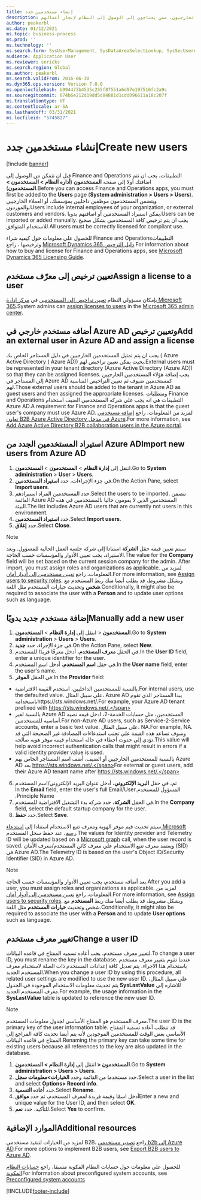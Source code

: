 ```yaml
---
title: إنشاء مستخدمين جدد
description: المستخدمون هم الموظفون الداخليون في مؤسستك، أو الموردون والعملاء الخارجيون، ممن يحتاجون إلى الوصول إلى النظام لإنجاز أعمالهم.
author: peakerbl
ms.date: 01/12/2021
ms.topic: business-process
ms.prod: ''
ms.technology: ''
ms.search.form: SysUserManagement, SysDataAreaSelectLookup, SysSecUserAddRoles, SysUserMSODSUserImport
audience: Application User
ms.reviewer: sericks
ms.search.region: Global
ms.author: peakerbl
ms.search.validFrom: 2016-06-30
ms.dyn365.ops.version: Version 7.0.0
ms.openlocfilehash: b994473b4535c255f87551a6d97e197516fc2a9c
ms.sourcegitcommit: 074b6e212d19dd5d84881d1cdd096611a18c207f
ms.translationtype: HT
ms.contentlocale: ar-SA
ms.lasthandoff: 03/31/2021
ms.locfileid: "5745827"
---
```

# <a name="create-new-users"></a><span data-ttu-id="e0274-103">إنشاء مستخدمين جدد</span><span class="sxs-lookup"><span data-stu-id="e0274-103">Create new users</span></span>

[!include [banner](../../includes/banner.md)]

<span data-ttu-id="e0274-104">قبل ان تتمكن من الوصول إلى Finance and Operations التطبيقات، يجب ان تتم اضافتك أولا إلى صفحه **المستخدمون** (**أداره النظام \> المستخدمون \> المستخدمون**).</span><span class="sxs-lookup"><span data-stu-id="e0274-104">Before you can access Finance and Operations apps, you must first be added to the **Users** page (**System administration \> Users \> Users**).</span></span> <span data-ttu-id="e0274-105">ويتضمن المستخدمون موظفين داخليين بمؤسسك، أو العملاء الخارجيين والموردون.</span><span class="sxs-lookup"><span data-stu-id="e0274-105">Users include internal employees of your organization, or external customers and vendors.</span></span> <span data-ttu-id="e0274-106">يمكن استيراد المستخدمين أو اضافتهم يدويا.</span><span class="sxs-lookup"><span data-stu-id="e0274-106">Users can be imported or added manually.</span></span> <span data-ttu-id="e0274-107">يجب ان يتم ترخيص كافة المستخدمين بشكل صحيح للاستخدام المتوافق.</span><span class="sxs-lookup"><span data-stu-id="e0274-107">All users must be correctly licensed for compliant use.</span></span>

<span data-ttu-id="e0274-108">للحصول علي معلومات حول كيفيه شراء Finance and Operationsالتطبيقات وترخيصها ، راجع [Microsoft Dynamics 365 دليل الترخيص](https://go.microsoft.com/fwlink/?LinkId=866544&amp;clcid=0x409).</span><span class="sxs-lookup"><span data-stu-id="e0274-108">For information about how to buy and license for Finance and Operations apps, see [Microsoft Dynamics 365 Licensing Guide](https://go.microsoft.com/fwlink/?LinkId=866544&amp;clcid=0x409).</span></span>

## <a name="assign-a-license-to-a-user"></a><span data-ttu-id="e0274-109">تعيين ترخيص إلى معرّف مستخدم</span><span class="sxs-lookup"><span data-stu-id="e0274-109">Assign a license to a user</span></span>
<span data-ttu-id="e0274-110">بإمكان مسؤولي النظام [تعيين تراخيص إلى المستخدمين](https://docs.microsoft.com/office365/admin/subscriptions-and-billing/assign-licenses-to-users?view=o365-worldwide) في [مركز إدارة Microsoft 365](https://docs.microsoft.com/office365/admin/admin-overview/about-the-admin-center?view=o365-worldwide).</span><span class="sxs-lookup"><span data-stu-id="e0274-110">System admins can [assign licenses to users](https://docs.microsoft.com/office365/admin/subscriptions-and-billing/assign-licenses-to-users?view=o365-worldwide) in the [Microsoft 365 admin center](https://docs.microsoft.com/office365/admin/admin-overview/about-the-admin-center?view=o365-worldwide).</span></span>

## <a name="add-an-external-user-in-azure-ad-and-assign-a-license"></a><span data-ttu-id="e0274-111">أضافه مستخدم خارجي في Azure AD وتعيين ترخيص</span><span class="sxs-lookup"><span data-stu-id="e0274-111">Add an external user in Azure AD and assign a license</span></span> 
<span data-ttu-id="e0274-112">يجب ان يتم تمثيل المستخدمين الخارجيين في دليل المستاجر الخاص بك ( Azure Active Directory ( Azure AD)) بحيث يمكن تعيين تراخيص لهم.</span><span class="sxs-lookup"><span data-stu-id="e0274-112">External users must be represented in your tenant directory (Azure Active Directory (Azure AD)) so that they can be assigned licenses.</span></span> <span data-ttu-id="e0274-113">يجب إضافة هؤلاء المستخدمين الخارجيين إلى المستأجر في Azure AD كمستخدمين ضيوف ثم تعيين التراخيص المناسبة لهم.</span><span class="sxs-lookup"><span data-stu-id="e0274-113">Those external users should be added to the tenant in Azure AD as guest users and then assigned the appropriate licenses.</span></span> <span data-ttu-id="e0274-114">ومتطلبات Finance and Operations التطبيقات هي انه يجب علي شركه المستخدمين الضيف استخدام Azure AD.</span><span class="sxs-lookup"><span data-stu-id="e0274-114">A requirement for Finance and Operations apps is that the guest user's company must use Azure AD.</span></span> <span data-ttu-id="e0274-115">لمزيد من المعلومات، راجع [إضافة مستخدمي تعاون B2B Azure Active Directory في مدخل Azure](https://docs.microsoft.com/azure/active-directory/b2b/add-users-administrator).</span><span class="sxs-lookup"><span data-stu-id="e0274-115">For more information, see [Add Azure Active Directory B2B collaboration users in the Azure portal](https://docs.microsoft.com/azure/active-directory/b2b/add-users-administrator).</span></span>

## <a name="import-new-users-from-azure-ad"></a><span data-ttu-id="e0274-116">استيراد المستخدمين الجدد من Azure AD</span><span class="sxs-lookup"><span data-stu-id="e0274-116">Import new users from Azure AD</span></span> 
1. <span data-ttu-id="e0274-117">انتقل إلى **إدارة النظام** \> **المستخدمون** \> **المستخدمون**.</span><span class="sxs-lookup"><span data-stu-id="e0274-117">Go to **System administration** \> **User** \> **Users**.</span></span>
2. <span data-ttu-id="e0274-118">في جزء الإجراءات، حدد **استيراد المستخدمين‬**.</span><span class="sxs-lookup"><span data-stu-id="e0274-118">On the Action Pane, select **Import users**.</span></span>
3. <span data-ttu-id="e0274-119">حدد المستخدمين المراد استيرادهم.</span><span class="sxs-lookup"><span data-stu-id="e0274-119">Select the users to be imported.</span></span> <span data-ttu-id="e0274-120">تتضمن القائمة Azure AD المستخدمين الذين لا يقومون حاليا بالمستخدمين في هذه البيئة.</span><span class="sxs-lookup"><span data-stu-id="e0274-120">The list includes Azure AD users that are currently not users in this environment.</span></span>
4. <span data-ttu-id="e0274-121">حدد **استيراد المستخدمين‬**.</span><span class="sxs-lookup"><span data-stu-id="e0274-121">Select **Import users**.</span></span>
5. <span data-ttu-id="e0274-122">حدد **إغلاق**.</span><span class="sxs-lookup"><span data-stu-id="e0274-122">Select **Close**.</span></span>

> [!NOTE]
> <span data-ttu-id="e0274-123">سيتم تعيين قيمه حقل **الشركة** استنادا إلى شركه جلسة العمل الحالية للمسؤول. وبعد الاستيراد، يجب تعيين الأدوار والمؤسسات حسب الحاجة.</span><span class="sxs-lookup"><span data-stu-id="e0274-123">The value for the **Company** field will be set based on the current session company for the admin. After import, you must assign roles and organizations as applicable.</span></span> <span data-ttu-id="e0274-124">لمزيد من المعلومات، راجع ‏‫[تعيين مستخدمين إلى أدوار أمان‬](assign-users-security-roles.md).</span><span class="sxs-lookup"><span data-stu-id="e0274-124">For more information, see [Assign users to security roles](assign-users-security-roles.md).</span></span> <span data-ttu-id="e0274-125">وبشكل مشروط، قد يطلب أيضا منك ربط المستخدم مع **شخص** وتحديث خيارات المستخدم مثل اللغة.</span><span class="sxs-lookup"><span data-stu-id="e0274-125">Conditionally, it might also be required to associate the user with a **Person** and to update user options such as language.</span></span>

## <a name="manually-add-a-new-user"></a><span data-ttu-id="e0274-126">إضافة مستخدم جديد يدويًا</span><span class="sxs-lookup"><span data-stu-id="e0274-126">Manually add a new user</span></span>
1. <span data-ttu-id="e0274-127">انتقل إلى **إدارة النظام** \> **المستخدمون‏‎** \> **المستخدمون**.</span><span class="sxs-lookup"><span data-stu-id="e0274-127">Go to **System administration** \> **Users** \> **Users**.</span></span>
2. <span data-ttu-id="e0274-128">في جزء الإجراء، حدد **جديد**.</span><span class="sxs-lookup"><span data-stu-id="e0274-128">On the Action Pane, select **New**.</span></span>
3. <span data-ttu-id="e0274-129">في الحقل **معرف المستخدم**، أدخل معرفًا فريدًا للمستخدم.</span><span class="sxs-lookup"><span data-stu-id="e0274-129">In the **User ID** field, enter a unique identifier for the user.</span></span>   
4. <span data-ttu-id="e0274-130">في حقل **اسم المستخدم**، أدخل اسم المستخدم‏‎.</span><span class="sxs-lookup"><span data-stu-id="e0274-130">In the **User name** field, enter the user's name.</span></span>  
5. <span data-ttu-id="e0274-131">في الحقل **الموفر**:</span><span class="sxs-lookup"><span data-stu-id="e0274-131">In the **Provider** field:</span></span>
 - <span data-ttu-id="e0274-132">بالنسبة للمستخدمين الداخليين، استخدم القيمة الافتراضية.</span><span class="sxs-lookup"><span data-stu-id="e0274-132">For internal users, use the defaulted value.</span></span> <span data-ttu-id="e0274-133">علي سبيل المثال، Azure AD يبدا المستاجر الذي تقوم باستخدامهhttps://sts.windows.net/.</span><span class="sxs-lookup"><span data-stu-id="e0274-133">For example, your Azure AD tenant prefixed with https://sts.windows.net/.</span></span>  
 - <span data-ttu-id="e0274-134">بالنسبة لغير Azure AD المستخدمين، مثل حسابات الخدمة-2، ادخل قيمه نصيه أساسيه للمستخدمين.</span><span class="sxs-lookup"><span data-stu-id="e0274-134">For non-Azure AD users, such as Service-2-Service accounts, enter a basic text value.</span></span> <span data-ttu-id="e0274-135">على سبيل المثال، NA.</span><span class="sxs-lookup"><span data-stu-id="e0274-135">For example, NA.</span></span> <span data-ttu-id="e0274-136">وسوف تساعد هذه القيمة علي تجنب استدعاءات المصادقة غير الصحيحة التي قد تؤدي إلى حدوث أخطاء في حاله استخدام قيمه موفر هويه صالحه.</span><span class="sxs-lookup"><span data-stu-id="e0274-136">This value will help avoid incorrect authentication calls that might result in errors if a valid identity provider value is used.</span></span>  
 - <span data-ttu-id="e0274-137">بالنسبة للمستخدمين الخارجيين أو الضيف، أضف اسم المستاجر الخاص بهم Azure AD بعد https://sts.windows.net/.</span><span class="sxs-lookup"><span data-stu-id="e0274-137">For external or guest users, add their Azure AD tenant name after https://sts.windows.net/.</span></span>
6. <span data-ttu-id="e0274-138">ثم، في حقل **‏‫البريد الإلكتروني**، أدخل عنوان البريد الإلكتروني/اسم المستخدم المسؤول للمستخدم.</span><span class="sxs-lookup"><span data-stu-id="e0274-138">In the **Email** field, enter the user's full Email/User Principle Name.</span></span>  
7. <span data-ttu-id="e0274-139">في الحقل **الشركة**، حدد شركه بدء التشغيل الافتراضية للمستخدم.</span><span class="sxs-lookup"><span data-stu-id="e0274-139">In the **Company** field, select the default startup company for the user.</span></span> 
8. <span data-ttu-id="e0274-140">حدد **حفظ**.</span><span class="sxs-lookup"><span data-stu-id="e0274-140">Select **Save**.</span></span>

<span data-ttu-id="e0274-141">سيتم تحديث قيم موفر الهوية ومعرف تتبع الاستخدام استنادا إلى [استدعاء Microsoft رسم](https://docs.microsoft.com/graph/overview)، عند حفظ سجل المستخدم.</span><span class="sxs-lookup"><span data-stu-id="e0274-141">The values for Identity provider and Telemetry ID will be updated based on a [Microsoft graph](https://docs.microsoft.com/graph/overview) call, when the user record is saved.</span></span> <span data-ttu-id="e0274-142">ويعتمد معرف تتبع الاستخدام علي معرف كائن المستخدم/معرف الأمان (SID) في Azure AD.</span><span class="sxs-lookup"><span data-stu-id="e0274-142">The Telemetry ID is based on the user's Object ID/Security Identifier (SID) in Azure AD.</span></span>

> [!NOTE]
> <span data-ttu-id="e0274-143">بعد أضافه مستخدم، يجب تعيين الأدوار والمؤسسات حسب الحاجة.</span><span class="sxs-lookup"><span data-stu-id="e0274-143">After you add a user, you must assign roles and organizations as applicable.</span></span> <span data-ttu-id="e0274-144">لمزيد من المعلومات، راجع ‏‫[تعيين مستخدمين إلى أدوار أمان‬](assign-users-security-roles.md).</span><span class="sxs-lookup"><span data-stu-id="e0274-144">For more information, see [Assign users to security roles](assign-users-security-roles.md).</span></span> <span data-ttu-id="e0274-145">وبشكل مشروط، قد يطلب أيضا منك ربط **المستخدم** مع شخص وتحديث **خيارات المستخدم** مثل اللغة.</span><span class="sxs-lookup"><span data-stu-id="e0274-145">Conditionally, it might also be required to associate the user with a **Person** and to update **User options** such as language.</span></span>

## <a name="change-a-user-id"></a><span data-ttu-id="e0274-146">تغيير معرف مستخدم</span><span class="sxs-lookup"><span data-stu-id="e0274-146">Change a user ID</span></span>
<span data-ttu-id="e0274-147">لتغيير معرف مستخدم، يجب أعاده تسميه المفتاح في قاعده البيانات.</span><span class="sxs-lookup"><span data-stu-id="e0274-147">To change a user ID, you must rename the key in the database.</span></span> <span data-ttu-id="e0274-148">عندما تقوم بتغيير معرف مستخدم باستخدام هذا الاجراء، يتم تعديل كافة إعدادات المستخدم ذات الصلة لاستخدام معرف المستخدم الجديد.</span><span class="sxs-lookup"><span data-stu-id="e0274-148">When you change a user ID by using this procedure, all related user settings are modified to use the new user ID.</span></span> <span data-ttu-id="e0274-149">علي سبيل المثال، يتم تحديث معلومات الاستخدام الموجودة في الجدول **SysLastValue** للاشاره إلى معرف المستخدم الجديد.</span><span class="sxs-lookup"><span data-stu-id="e0274-149">For example, the usage information in the **SysLastValue** table is updated to reference the new user ID.</span></span>

> [!NOTE]
> <span data-ttu-id="e0274-150">معرف المستخدم هو المفتاح الأساسي لجدول معلومات المستخدم.</span><span class="sxs-lookup"><span data-stu-id="e0274-150">The user ID is the primary key of the user information table.</span></span> <span data-ttu-id="e0274-151">قد تتطلب أعاده تسميه المفتاح الأساسي بعض الوقت للمستخدمين الموجودين لأنه يتم أيضا تحديث كافة المراجع إلى المفتاح في قاعده البيانات.</span><span class="sxs-lookup"><span data-stu-id="e0274-151">Renaming the primary key can take some time for existing users because all references to the key are also updated in the database.</span></span> 

1. <span data-ttu-id="e0274-152">انتقل إلى **إدارة النظام \> المستخدمون‏‎ \> المستخدمون**.</span><span class="sxs-lookup"><span data-stu-id="e0274-152">Go to **System administration \> Users \> Users**.</span></span>
2. <span data-ttu-id="e0274-153">حدد مستخدما من القائمة وحدد **الخيارات\>معلومات سجل**.</span><span class="sxs-lookup"><span data-stu-id="e0274-153">Select a user in the list and select **Options\> Record info**.</span></span>
3. <span data-ttu-id="e0274-154">حدد **أعاده التسمية**.</span><span class="sxs-lookup"><span data-stu-id="e0274-154">Select **Rename**.</span></span>
4. <span data-ttu-id="e0274-155">أدخل اسمًا وقيمة فريدة لمعرف المستخدم، ثم حدد **موافق**</span><span class="sxs-lookup"><span data-stu-id="e0274-155">Enter a new and unique value for the User ID, and then select **OK**.</span></span> 
5. <span data-ttu-id="e0274-156">للتأكيد، حدد **نعم**.</span><span class="sxs-lookup"><span data-stu-id="e0274-156">Select **Yes** to confirm.</span></span>

## <a name="additional-resources"></a><span data-ttu-id="e0274-157">الموارد الإضافية</span><span class="sxs-lookup"><span data-stu-id="e0274-157">Additional resources</span></span>

<span data-ttu-id="e0274-158">لمزيد من الخيارات لتنفيذ مستخدمي B2B، راجع [تصدير مستخدمي b2b إلى Azure AD](../implement-b2b.md).</span><span class="sxs-lookup"><span data-stu-id="e0274-158">For more options to implement B2B users, see [Export B2B users to Azure AD](../implement-b2b.md).</span></span>

<span data-ttu-id="e0274-159">للحصول علي معلومات حول حسابات النظام المكونة مسبقا، راجع [حسابات النظام المكونة](../pre-configured-system-accounts.md)</span><span class="sxs-lookup"><span data-stu-id="e0274-159">For information about preconfigured system accounts, see [Preconfigured system accounts](../pre-configured-system-accounts.md)</span></span>


[!INCLUDE[footer-include](../../../../includes/footer-banner.md)]